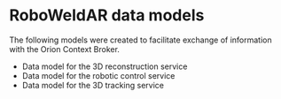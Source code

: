 # RoboWeldAR data models

The following models were created to facilitate exchange of information with the Orion Context Broker. 

- Data model for the 3D reconstruction service
- Data model for the robotic control service
- Data model for the 3D tracking service

